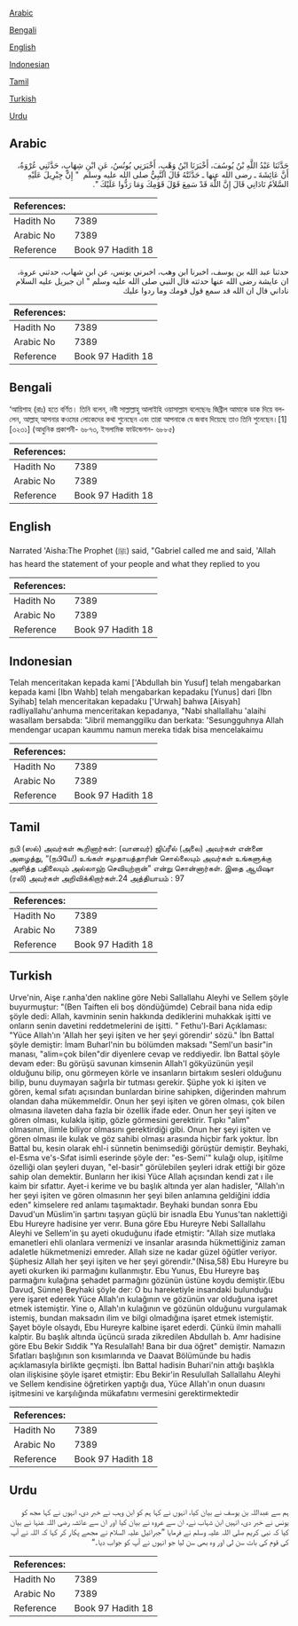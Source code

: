[Arabic](#arabic)

[Bengali](#bengali)

[English](#english)

[Indonesian](#indonesian)

[Tamil](#tamil)

[Turkish](#turkish)

[Urdu](#urdu)

## Arabic


<div dir="rtl" lang="ar" style={{fontSize:'larger',backgroundColor:'#f8f9fa',padding:20}}>
حَدَّثَنَا عَبْدُ اللَّهِ بْنُ يُوسُفَ، أَخْبَرَنَا ابْنُ وَهْبٍ، أَخْبَرَنِي يُونُسُ، عَنِ ابْنِ شِهَابٍ، حَدَّثَنِي عُرْوَةُ، أَنَّ عَائِشَةَ ـ رضى الله عنها ـ حَدَّثَتْهُ قَالَ النَّبِيُّ صلى الله عليه وسلم ‏ "‏ إِنَّ جِبْرِيلَ عَلَيْهِ السَّلاَمُ نَادَانِي قَالَ إِنَّ اللَّهَ قَدْ سَمِعَ قَوْلَ قَوْمِكَ وَمَا رَدُّوا عَلَيْكَ ‏"‏‏.‏
</div>
<div style={{backgroundColor:'#f8f9fa',padding:20, marginBottom: 10}}><table> <thead> <tr> <th>References:</th> <th></th> </tr> </thead> <tbody><tr><td>Hadith No</td><td>7389</td></tr><tr><td>Arabic No</td><td>7389</td></tr><tr><td>Reference</td><td>Book 97 Hadith 18</td></tr></tbody></table></div>


<div dir="rtl" lang="ar" style={{fontSize:'larger',backgroundColor:'#f8f9fa',padding:20}}>
حدثنا عبد الله بن يوسف، اخبرنا ابن وهب، اخبرني يونس، عن ابن شهاب، حدثني عروة، ان عايشة رضى الله عنها حدثته قال النبي صلى الله عليه وسلم " ان جبريل عليه السلام ناداني قال ان الله قد سمع قول قومك وما ردوا عليك
</div>
<div style={{backgroundColor:'#f8f9fa',padding:20, marginBottom: 10}}><table> <thead> <tr> <th>References:</th> <th></th> </tr> </thead> <tbody><tr><td>Hadith No</td><td>7389</td></tr><tr><td>Arabic No</td><td>7389</td></tr><tr><td>Reference</td><td>Book 97 Hadith 18</td></tr></tbody></table></div>

## Bengali


<div dir="ltr" lang="bn" style={{fontSize:'larger',backgroundColor:'#f8f9fa',padding:20}}>
‘আয়িশাহ (রাঃ) হতে বর্ণিত। তিনি বলেন, নবী সাল্লাল্লাহু আলাইহি ওয়াসাল্লাম বলেছেনঃ জিব্রীল আমাকে ডাক দিয়ে বললেন, আল্লাহ্ আপনার কওমের লোকেদের কথা শুনেছেন এবং তারা আপনাকে যে জবাব দিয়েছে তাও তিনি শুনেছেন।[1] [৩২৩১] (আধুনিক প্রকাশনী- ৬৮৭৩, ইসলামিক ফাউন্ডেশন- ৬৮৮৫)
</div>
<div style={{backgroundColor:'#f8f9fa',padding:20, marginBottom: 10}}><table> <thead> <tr> <th>References:</th> <th></th> </tr> </thead> <tbody><tr><td>Hadith No</td><td>7389</td></tr><tr><td>Arabic No</td><td>7389</td></tr><tr><td>Reference</td><td>Book 97 Hadith 18</td></tr></tbody></table></div>

## English


<div dir="ltr" lang="en" style={{fontSize:'larger',backgroundColor:'#f8f9fa',padding:20}}>
Narrated 'Aisha:The Prophet (ﷺ) said, "Gabriel called me and said, 'Allah has heard the statement of your people and what they replied to you
</div>
<div style={{backgroundColor:'#f8f9fa',padding:20, marginBottom: 10}}><table> <thead> <tr> <th>References:</th> <th></th> </tr> </thead> <tbody><tr><td>Hadith No</td><td>7389</td></tr><tr><td>Arabic No</td><td>7389</td></tr><tr><td>Reference</td><td>Book 97 Hadith 18</td></tr></tbody></table></div>

## Indonesian


<div dir="ltr" lang="id" style={{fontSize:'larger',backgroundColor:'#f8f9fa',padding:20}}>
Telah menceritakan kepada kami ['Abdullah bin Yusuf] telah mengabarkan kepada kami [Ibn Wahb] telah mengabarkan kepadaku [Yunus] dari [Ibn Syihab] telah menceritakan kepadaku ['Urwah] bahwa [Aisyah] radliyallahu'anhuma menceritakan kepadanya, "Nabi shallallahu 'alaihi wasallam bersabda: "Jibril memanggilku dan berkata: 'Sesungguhnya Allah mendengar ucapan kaummu namun mereka tidak bisa mencelakaimu
</div>
<div style={{backgroundColor:'#f8f9fa',padding:20, marginBottom: 10}}><table> <thead> <tr> <th>References:</th> <th></th> </tr> </thead> <tbody><tr><td>Hadith No</td><td>7389</td></tr><tr><td>Arabic No</td><td>7389</td></tr><tr><td>Reference</td><td>Book 97 Hadith 18</td></tr></tbody></table></div>

## Tamil


<div dir="ltr" lang="ta" style={{fontSize:'larger',backgroundColor:'#f8f9fa',padding:20}}>
நபி (ஸல்) அவர்கள் கூறினார்கள்: (வானவர்) ஜிப்ரீல் (அலை) அவர்கள் என்னை அழைத்து, “(நபியே!) உங்கள் சமுதாயத்தாரின் சொல்லையும் அவர்கள் உங்களுக்கு அளித்த பதிலையும் அல்லாஹ் செவியுற்றான்” என்று சொன்னார்கள். இதை ஆயிஷா (ரலி) அவர்கள் அறிவிக்கிறார்கள்.24 அத்தியாயம் : 97
</div>
<div style={{backgroundColor:'#f8f9fa',padding:20, marginBottom: 10}}><table> <thead> <tr> <th>References:</th> <th></th> </tr> </thead> <tbody><tr><td>Hadith No</td><td>7389</td></tr><tr><td>Arabic No</td><td>7389</td></tr><tr><td>Reference</td><td>Book 97 Hadith 18</td></tr></tbody></table></div>

## Turkish


<div dir="ltr" lang="tr" style={{fontSize:'larger',backgroundColor:'#f8f9fa',padding:20}}>
Urve'nin, Aişe r.anha'den nakline göre Nebi Sallallahu Aleyhi ve Sellem şöyle buyurmuştur: "(Ben Taiften eli boş döndüğümde) Cebrail bana nida edip şöyle dedi: Allah, kavminin senin hakkında dediklerini muhakkak işitti ve onların senin davetini reddetmelerini de işitti. " Fethu'l-Bari Açıklaması: "Yüce Allah'ın 'Allah her şeyi işiten ve her şeyi görendir' sözü." İbn Battal şöyle demiştir: İmam Buharl'nin bu bölümden maksadı "Seml'un basir"in manası, "alim=çok bilen"dir diyenlere cevap ve reddiyedir. İbn Battal şöyle devam eder: Bu görüşü savunan kimsenin Allah'l gökyüzünün yeşil olduğunu bilip, onu görmeyen körle ve insanların birtakım sesleri olduğunu bilip, bunu duymayan sağırla bir tutması gerekir. Şüphe yok ki işiten ve gören, kemal sıfatı açısından bunlardan birine sahipken, diğerinden mahrum olandan daha mükemmeldir. Onun her şeyi işiten ve gören olması, çok bilen olmasına ilaveten daha fazla bir özellik ifade eder. Onun her şeyi işiten ve gören olması, kulakla işitip, gözle görmesini gerektirir. Tıpkı "alim" olmasının, ilimle biliyor olmasını gerektirdiği gibi. Onun her şeyi işiten ve gören olması ile kulak ve göz sahibi olması arasında hiçbir fark yoktur. İbn Battal bu, kesin olarak ehl-i sünnetin benimsediği görüştür demiştir. Beyhaki, el-Esma ve's-Sıfat isimli eserinde şöyle der: "es-Semi'" kulağı olup, işitilme özelliği olan şeyleri duyan, "el-basir" görülebilen şeyleri idrak ettiği bir göze sahip olan demektir. Bunların her ikisi Yüce Allah açısından kendi zat ı ile kaim bir sıfattır. Ayet-i kerime ve bu başlık altında yer alan hadisler, "Allah'ın her şeyi işiten ve gören olmasının her şeyi bilen anlamına geldiğini iddia eden" kimselere red anlamı taşımaktadır. Beyhaki bundan sonra Ebu Davud'un Müslim'in şartını taşıyan güçlü bir isnadla Ebu Yunus'tan naklettiği Ebu Hureyre hadisine yer verır. Buna göre Ebu Hureyre Nebi Sallallahu Aleyhi ve Sellem'in şu ayeti okuduğunu ifade etmiştir: "Allah size mutlaka emanetleri ehli olanlara vermenizi ve insanlar arasında hükmettiğiniz zaman adaletle hükmetmenizi emreder. Allah size ne kadar güzel öğütler veriyor. Şüphesiz Allah her şeyi işiten ve her şeyi görendir."(Nisa,58) Ebu Hureyre bu ayeti okurken iki parmağını kullanmıştır. Ebu Yunus, Ebu Hureyre baş parmağını kulağına şehadet parmağını gözünün üstüne koydu demiştir.(Ebu Davud, Sünne) Beyhaki şöyle der: O bu hareketiyle insandaki bulunduğu yere işaret ederek Yüce Allah'ın kulağının ve gözünün var olduğuna işaret etmek istemiştir. Yine o, Allah'ın kulağının ve gözünün olduğunu vurgulamak istemiş, bundan maksadın ilim ve bilgi olmadığına işaret etmek istemiştir. Şayet böyle olsaydı, Ebu Hureyre kalbine işaret ederdi. Çünkü ilmin mahalli kalptir. Bu başlık altında üçüncü sırada zikredilen Abdullah b. Amr hadisine göre Ebu Bekir Sıddik "Ya Resulallah! Bana bir dua öğret" demiştir. Namazın Sıfatları başlığının son kısımlarında ve Daavat Bölümünde bu hadis açıklamasıyla birlikte geçmişti. İbn Battal hadisin Buhari'nin attığı başlıkla olan ilişkisine şöyle işaret etmiştir: Ebu Bekir'in Resulullah Sallallahu Aleyhi ve Sellem kendisine öğretirken yaptığı dua, Yüce Allah'ın onun duasını işitmesini ve karşılığında mükafatını vermesini gerektirmektedir
</div>
<div style={{backgroundColor:'#f8f9fa',padding:20, marginBottom: 10}}><table> <thead> <tr> <th>References:</th> <th></th> </tr> </thead> <tbody><tr><td>Hadith No</td><td>7389</td></tr><tr><td>Arabic No</td><td>7389</td></tr><tr><td>Reference</td><td>Book 97 Hadith 18</td></tr></tbody></table></div>

## Urdu


<div dir="rtl" lang="ur" style={{fontSize:'larger',backgroundColor:'#f8f9fa',padding:20}}>
ہم سے عبداللہ بن یوسف نے بیان کیا، انہوں نے کہا ہم کو ابن وہب نے خبر دی، انہوں نے کہا مجھ کو یونس نے خبر دی، انہیں ابن شہاب نے، ان سے عروہ نے بیان کیا اور ان سے عائشہ رضی اللہ عنہا نے بیان کیا کہ نبی کریم صلی اللہ علیہ وسلم نے فرمایا ”جبرائیل علیہ السلام نے مجھے پکار کر کہا کہ اللہ نے آپ کی قوم کی بات سن لی اور وہ بھی سن لیا جو انہوں نے آپ کو جواب دیا۔“
</div>
<div style={{backgroundColor:'#f8f9fa',padding:20, marginBottom: 10}}><table> <thead> <tr> <th>References:</th> <th></th> </tr> </thead> <tbody><tr><td>Hadith No</td><td>7389</td></tr><tr><td>Arabic No</td><td>7389</td></tr><tr><td>Reference</td><td>Book 97 Hadith 18</td></tr></tbody></table></div>